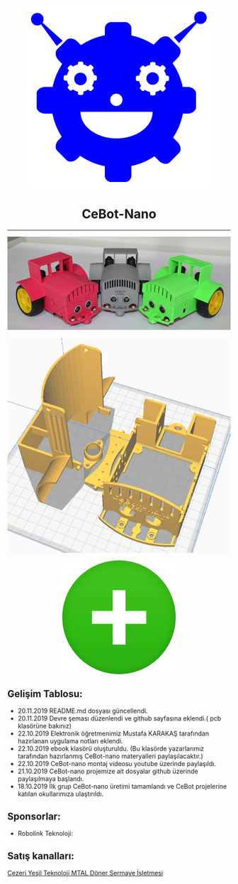 <center>

![](images/CebotLogo.png)
# CeBot-Nano
---

![](images/cebot-nano-wiev04.jpg)




![](images/cebot-nano-3d-t5all.jpg)



<img src="images/icon-plus.png" alt="drawing" width="256"/>
</center>

## Gelişim Tablosu:
- 20.11.2019 README.md dosyası güncellendi.
- 20.11.2019 Devre şeması düzenlendi ve github sayfasına eklendi.( pcb klasörüne bakınız)
- 22.10.2019 Elektronik öğretmenimiz Mustafa KARAKAŞ tarafından hazırlanan uygulama notları eklendi.
- 22.10.2019 ebook klasörü oluşturuldu. (Bu klasörde yazarlarımız tarafından hazırlanmış CeBot-nano materyalleri paylaşılacaktır.)
- 22.10.2019 CeBot-nano montaj videosu youtube üzerinde paylaşıldı.
- 21.10.2019 CeBot-nano projemize ait dosyalar github üzerinde paylaşılmaya başlandı.
- 18.10.2019 İlk grup CeBot-nano üretimi tamamlandı ve CeBot projelerine katılan okullarımıza ulaştırıldı.

## Sponsorlar:
- Robolink Teknoloji:
## Satış kanalları:

[Cezeri Yeşil Teknoloji MTAL Döner Sermaye İşletmesi]: http://cezeri.meb.k12.tr "title"

[Cezeri Yeşil Teknoloji MTAL Döner Sermaye İşletmesi]

